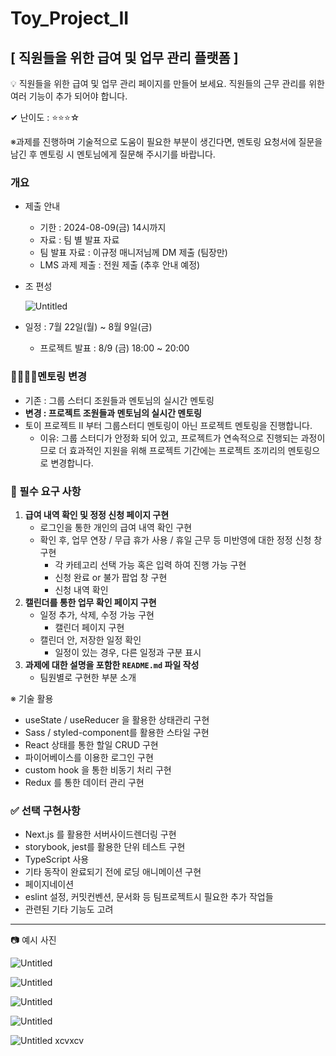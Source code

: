 # Toy_Project_II

## [ 직원들을 위한 급여 및 업무 관리 플랫폼 ]

<aside>
💡 직원들을 위한 급여 및 업무 관리 페이지를 만들어 보세요.
직원들의 근무 관리를 위한 여러 기능이 추가 되어야 합니다.

✔ 난이도 :  ⭐️⭐️⭐️☆

※과제를 진행하며 기술적으로 도움이 필요한 부분이 생긴다면, 
   멘토링 요청서에 질문을 남긴 후 멘토링 시 멘토님에게 질문해 주시기를 바랍니다.

</aside>

### 개요

- 제출 안내
    - 기한 :  2024-08-09(금) 14시까지
    - 자료 : 팀 별 발표 자료
    - 팀 발표 자료 : 이규정 매니저님께 DM 제출 (팀장만)
    - LMS 과제 제출 : 전원 제출 (추후 안내 예정)
- 조 편성
    
    ![Untitled](https://prod-files-secure.s3.us-west-2.amazonaws.com/b5df8ca9-ce3d-4838-a145-53af9273b0db/669ffacc-7ec8-47b7-b595-30354a2edadb/Untitled.png)
    
- 일정 : 7월 22일(월) ~ 8월 9일(금)
    - 프로젝트 발표 : 8/9 (금) 18:00 ~ 20:00

### 👨‍👩‍👧‍👧멘토링 변경

- 기존 : 그룹 스터디 조원들과 멘토님의 실시간 멘토링
- **변경 : 프로젝트 조원들과 멘토님의 실시간 멘토링**
- 토이 프로젝트 II 부터 그룹스터디 멘토링이 아닌 프로젝트 멘토링을 진행합니다.
    - 이유: 그룹 스터디가 안정화 되어 있고, 프로젝트가 연속적으로 진행되는 과정이므로 더 효과적인 지원을 위해 프로젝트 기간에는 프로젝트 조끼리의 멘토링으로 변경합니다.

### **📌 필수 요구 사항**

1. **급여 내역 확인 및 정정 신청 페이지 구현**
    - 로그인을 통한 개인의 급여 내역 확인 구현
    - 확인 후, 업무 연장 / 무급 휴가 사용 / 휴일 근무 등 미반영에 대한 정정 신청 창 구현
        - 각 카테고리 선택 가능 혹은 입력 하여 진행 가능 구현
        - 신청 완료 or 불가 팝업 창 구현
        - 신청 내역 확인
2. **캘린더를 통한 업무 확인 페이지 구현**
    - 일정 추가, 삭제, 수정 가능 구현
        - 캘린더 페이지 구현
    - 캘린더 안, 저장한 일정 확인
        - 일정이 있는 경우, 다른 일정과 구분 표시
3. **과제에 대한 설명을 포함한 `README.md` 파일 작성**
    - 팀원별로 구현한 부분 소개

※ 기술 활용

- useState / useReducer 을 활용한 상태관리 구현
- Sass / styled-component를 활용한 스타일 구현
- React 상태를 통한 할일 CRUD 구현
- 파이어베이스를 이용한 로그인 구현
- custom hook 을 통한 비동기 처리 구현
- Redux 를 통한 데이터 관리 구현

### **✅ 선택 구현사항**

- Next.js 를 활용한 서버사이드렌더링 구현
- storybook, jest를 활용한 단위 테스트 구현
- TypeScript 사용
- 기타 동작이 완료되기 전에 로딩 애니메이션 구현
- 페이지네이션
- eslint 설정, 커밋컨벤션, 문서화 등 팀프로젝트시 필요한 추가 작업들
- 관련된 기타 기능도 고려

---

📷 예시 사진

![Untitled](https://prod-files-secure.s3.us-west-2.amazonaws.com/b5df8ca9-ce3d-4838-a145-53af9273b0db/a4ec7d12-1710-4910-af22-f8015a6719d1/Untitled.png)

![Untitled](https://prod-files-secure.s3.us-west-2.amazonaws.com/b5df8ca9-ce3d-4838-a145-53af9273b0db/1607d9ef-8309-4e88-a410-b77b02a180fe/Untitled.png)

![Untitled](https://prod-files-secure.s3.us-west-2.amazonaws.com/b5df8ca9-ce3d-4838-a145-53af9273b0db/47a05355-fded-41d6-b8af-7eb2197e1789/Untitled.png)

![Untitled](https://prod-files-secure.s3.us-west-2.amazonaws.com/b5df8ca9-ce3d-4838-a145-53af9273b0db/0bd451a4-6e6f-4d39-ab64-03f02e70db9c/Untitled.png)

![Untitled](https://prod-files-secure.s3.us-west-2.amazonaws.com/b5df8ca9-ce3d-4838-a145-53af9273b0db/b741f426-7368-42f8-9319-1930ebb676fe/Untitled.png)
xcvxcv